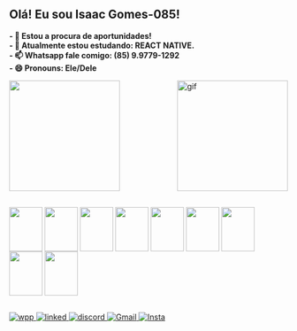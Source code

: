 ## Olá! Eu sou Isaac Gomes-085!

<strong> - 🔭 Estou a procura de aportunidades! </strong>
</br>
<strong>- 🌱 Atualmente estou estudando: REACT NATIVE.</strong>
</br>
<strong>- 📫 Whatsapp fale comigo: (85) 9.9779-1292</strong>
</br>
<strong>- 😄 Pronouns: Ele/Dele</strong>


<div style="box_shadow: 10px solid black">
  <img height='200em' src="https://github-readme-stats.vercel.app/api?username=Isaac-Gomes-085&show_icons=true&theme=merko" />
  <img align='right' height='200' alt='gif' src='https://discord.com/channels/@me/1070531856757440533/1190061993378459718' />
</div>

##

<div>
  <img align='center' height='80' width='60' src='https://cdn.jsdelivr.net/gh/devicons/devicon/icons/html5/html5-original-wordmark.svg'/>
  <img align='center' height='80' width='60' src='https://cdn.jsdelivr.net/gh/devicons/devicon/icons/css3/css3-original-wordmark.svg'/>
  <img align='center' height='80' width='60' src='https://cdn.jsdelivr.net/gh/devicons/devicon/icons/javascript/javascript-original.svg'/>
  <img align='center' height='80' width='60' src='https://cdn.jsdelivr.net/gh/devicons/devicon/icons/react/react-original-wordmark.svg'/>
  <img align='center' height='80' width='60' src='https://cdn.jsdelivr.net/gh/devicons/devicon/icons/nodejs/nodejs-original-wordmark.svg'/>
  <img align='center' height='80' width='60' src='https://cdn.jsdelivr.net/gh/devicons/devicon/icons/python/python-original-wordmark.svg'/>
  <img align='center' height='80' width='60' src='https://cdn.jsdelivr.net/gh/devicons/devicon/icons/csharp/csharp-original.svg'/>
  <img align='center' height='80' width='60' src='https://cdn.jsdelivr.net/gh/devicons/devicon/icons/unity/unity-original-wordmark.svg'/>
  <img align='center' height='80' width='60' src='https://cdn.jsdelivr.net/gh/devicons/devicon/icons/mysql/mysql-original-wordmark.svg'/>
</div>

##

<div>
  <a href="https://web.whatsapp.com/" target='_blank'> <img src='https://img.shields.io/badge/WhatsApp-25D366?style=for-the-badge&logo=whatsapp&logoColor=white' alt='wpp' /> </a>
  <a href="https://www.linkedin.com/in/isaac-gomes-83671222b/" target='_blank'> <img src='https://img.shields.io/badge/LinkedIn-0077B5?style=for-the-badge&logo=linkedin&logoColor=white' alt='linked' /> </a>
  <a href="https://discord.com/channels/@me" target='_blank'> <img src='https://img.shields.io/badge/Discord-7289DA?style=for-the-badge&logo=discord&logoColor=white' alt='discord' /> </a>
  <a href="https://mail.google.com/mail/u/0/?tab=rm&ogbl#inbox" target='_blank'> <img src='https://img.shields.io/badge/Gmail-D14836?style=for-the-badge&logo=gmail&logoColor=white' alt='Gmail' /> </a>
  <a href="https://www.instagram.com/" target='_blank'> <img src='https://img.shields.io/badge/Instagram-E4405F?style=for-the-badge&logo=instagram&logoColor=white' alt='Insta' /> </a>
</div>
